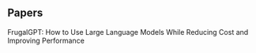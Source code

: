

## Papers

FrugalGPT: How to Use Large Language Models While Reducing Cost and Improving Performance
